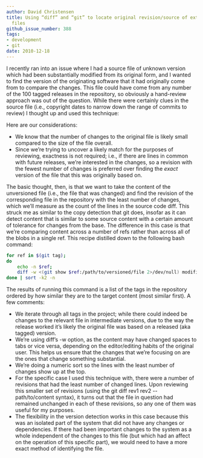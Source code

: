 ```yaml
---
author: David Christensen
title: Using “diff” and “git” to locate original revision/source of externally modified
  files
github_issue_number: 388
tags:
- development
- git
date: 2010-12-18
---
```


I recently ran into an issue where I had a source file of unknown version which had been substantially modified from its original form, and I wanted to find the version of the originating software that it had originally come from to compare the changes. This file could have come from any number of the 100 tagged releases in the repository, so obviously a hand-review approach was out of the question. While there were certainly clues in the source file (i.e., copyright dates to narrow down the range of commits to review) I thought up and used this technique:

Here are our considerations:

- We know that the number of changes to the original file is likely small compared to the size of the file overall.
- Since we’re trying to uncover a likely match for the purposes of reviewing, exactness is not required; i.e., if there are lines in common with future releases, we’re interested in the changes, so a revision with the fewest number of changes is preferred over finding the *exact* version of the file that this was originally based on.

The basic thought, then, is that we want to take the content of the unversioned file (i.e., the file that was changed) and find the revision of the corresponding file in the repository with the least number of changes, which we’ll measure as the count of the lines in the source code diff. This struck me as similar to the copy detection that git does, insofar as it can detect content that is similar to some source content with a certain amount of tolerance for changes from the base. The difference in this case is that we’re comparing content across a number of refs rather than across all of the blobs in a single ref. This recipe distilled down to the following bash command:

```bash
for ref in $(git tag);
do
    echo -n $ref;
    diff -w <(git show $ref:/path/to/versioned/file 2>/dev/null) modified_file | wc -l;
done | sort -k2 -n
```

The results of running this command is a list of the tags in the repository ordered by how similar they are to the target content (most similar first). A few comments:

- We iterate through all tags in the project; while there could indeed be changes to the relevant file in intermediate versions, due to the way the release worked it’s likely the original file was based on a released (aka tagged) version.
- We’re using diff’s -w option, as the content may have changed spaces to tabs or vice versa, depending on the editor/editing habits of the original user. This helps us ensure that the changes that we’re focusing on are the ones that change something substantial.
- We’re doing a numeric sort so the lines with the least number of changes show up at the top.
- For the specific case I used this technique with, there were a number of revisions that had the least number of changed lines. Upon reviewing this smaller set of revisions (using the git diff rev1 rev2 -- path/to/content syntax), it turns out that the file in question had remained unchanged in each of these revisions, so any one of them was useful for my purposes.
- The flexibility in the version detection works in this case because this was an isolated part of the system that did not have any changes or dependencies. If there had been important changes to the system as a whole independent of the changes to this file (but which had an affect on the operation of this specific part), we would need to have a more exact method of identifying the file.
